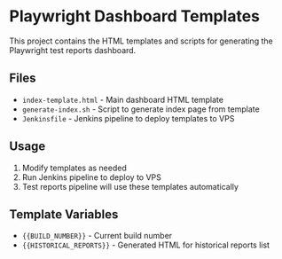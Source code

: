 # Playwright Dashboard Templates

This project contains the HTML templates and scripts for generating the Playwright test reports dashboard.

## Files

- `index-template.html` - Main dashboard HTML template
- `generate-index.sh` - Script to generate index page from template
- `Jenkinsfile` - Jenkins pipeline to deploy templates to VPS

## Usage

1. Modify templates as needed
2. Run Jenkins pipeline to deploy to VPS
3. Test reports pipeline will use these templates automatically

## Template Variables

- `{{BUILD_NUMBER}}` - Current build number
- `{{HISTORICAL_REPORTS}}` - Generated HTML for historical reports list